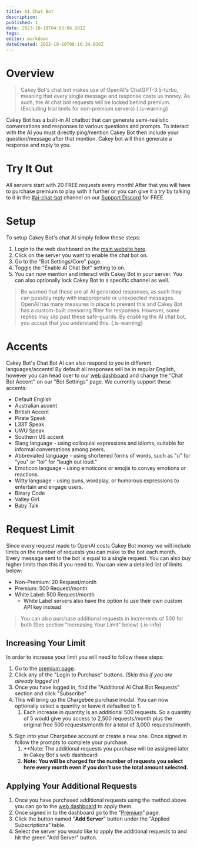 ```yaml
---
title: AI Chat Bot
description: 
published: 1
date: 2023-10-10T04:03:06.281Z
tags: 
editor: markdown
dateCreated: 2022-10-18T08:16:34.016Z
---
```


# Overview

> Cakey Bot's chat bot makes use of OpenAI's ChatGPT-3.5-turbo, meaning that every single message and response costs us money. As such, the AI chat bot requests will be locked behind premium. (Excluding trial limits for non-premium servers)
{.is-warning}

Cakey Bot has a built-in AI chatbot that can generate semi-realistic conversations and responses to various questions and prompts. To interact with the AI you must directly ping/mention Cakey Bot then include your question/message after that mention. Cakey bot will then generate a response and reply to you.

# Try It Out

All servers start with 20 FREE requests every month! After that you will have to purchase premium to play with it further or you can give it a try by talking to it in the [#ai-chat-bot](https://discord.com/channels/408424043482447872/1016061990613041202) channel on our [Support Discord](https://cakeybot.app/discord) for FREE.

# Setup

To setup Cakey Bot's chat AI simply follow these steps:

1. Login to the web dashboard on the [main website here](https://cakeybot.app/dashboard/public).
2. Click on the server you want to enable the chat bot on.
3. Go to the "Bot Settings/Core" page.
4. Toggle the "Enable AI Chat Bot" setting to on.
5. You can now mention and interact with Cakey Bot in your server. You can also optionally lock Cakey Bot to a specific channel as well.

> Be warned that these are all AI generated responses, as such they can possibly reply with inappropriate or unexpected messages. OpenAI has many measures in place to prevent this and Cakey Bot has a custom-built censoring filter for responses. However, some replies may slip past these safe-guards. By enabling the AI chat bot, you accept that you understand this.
{.is-warning}

# Accents
Cakey Bot's Chat Bot AI can also respond to you in different languages/accents! By default all responses will be in regular English, however you can head over to our [web dashboard](https://cakeybot.app/dashboard/public/) and change the "Chat Bot Accent" on our "Bot Settings" page. We currently support these accents:
* Default English
* Australian accent
* British Accent
* Pirate Speak
* L33T Speak
* UWU Speak
* Southern US accent
* Slang language - using colloquial expressions and idioms, suitable for informal conversations among peers.
* Abbreviated language - using shortened forms of words, such as "u" for "you" or "lol" for "laugh out loud."
* Emoticon language - using emoticons or emojis to convey emotions or reactions.
* Witty language - using puns, wordplay, or humorous expressions to entertain and engage users.
* Binary Code
* Valley Girl
* Baby Talk

# Request Limit

Since every request made to OpenAI costs Cakey Bot money we will include limits on the number of requests you can make to the bot each month. Every message sent to the bot is equal to a single request. You can also buy higher limits than this if you need to. You can view a detailed list of limits below:
* Non-Premium: 20 Request/month
* Premium: 500 Request/month
* White Label: 500 Request/month
  * White Label servers also have the option to use their own custom API key instead
  
> You can also purchase additional requests in increments of 500 for both (See section "Increasing Your Limit" below)
{.is-info}

## Increasing Your Limit

In order to increase your limit you will need to follow these steps:

1. Go to the [premium page](https://cakeybot.app/premium.php).
2. Click any of the "Login to Purchase" buttons. *(Skip this if you are already logged in)*
3. Once you have logged in, find the "Additional AI Chat Bot Requests" section and click "Subscribe"
4. This will bring up the Chargebee purchase modal. You can now optionally select a quantity or leave it defaulted to 1.
   1. Each increase in quantity is an additional 500 requests. So a quantity of 5 would give you access to 2,500 requests/month plus the original free 500 requests/month for a total of 3,000 requests/month.
5) Sign into your Chargebee account or create a new one. Once signed in follow the prompts to complete your purchase.
   1. **Note: The additional requests you purchase will be assigned later in Cakey Bot's web dashboard
   2. **Note: You will be charged for the number of requests you select here every month even if you don't use the total amount selected.**

## Applying Your Additional Requests

1. Once you have purchased additional requests using the method above you can go to the [web dashboard](https://cakeybot.app/dashboard/public/) to apply them.
2. Once signed in to the dashboard go to the "[Premium](https://cakeybot.app/dashboard/public/premium)" page.
3. Click the button named "**Add Server**" button under the "Applied Subscriptions" table.
4. Select the server you would like to apply the additional requests to and hit the green "Add Server" button.